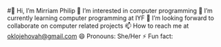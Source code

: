 #👋 Hi, I’m Mirriam Philip
👀 I’m interested in computer programming
🌱 I’m currently learning computer programming at IYF
💞️ I’m looking forward to collaborate on computer related projects
📫 How to reach me at oklojehovah@gmail.com 
😄 Pronouns: She/Her
⚡ Fun fact:
